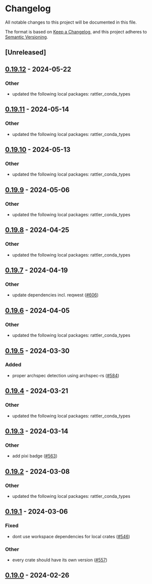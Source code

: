 # Changelog
All notable changes to this project will be documented in this file.

The format is based on [Keep a Changelog](https://keepachangelog.com/en/1.0.0/),
and this project adheres to [Semantic Versioning](https://semver.org/spec/v2.0.0.html).

## [Unreleased]

## [0.19.12](https://github.com/mamba-org/rattler/compare/rattler_virtual_packages-v0.19.11...rattler_virtual_packages-v0.19.12) - 2024-05-22

### Other
- updated the following local packages: rattler_conda_types

## [0.19.11](https://github.com/mamba-org/rattler/compare/rattler_virtual_packages-v0.19.10...rattler_virtual_packages-v0.19.11) - 2024-05-14

### Other
- updated the following local packages: rattler_conda_types

## [0.19.10](https://github.com/mamba-org/rattler/compare/rattler_virtual_packages-v0.19.9...rattler_virtual_packages-v0.19.10) - 2024-05-13

### Other
- updated the following local packages: rattler_conda_types

## [0.19.9](https://github.com/mamba-org/rattler/compare/rattler_virtual_packages-v0.19.8...rattler_virtual_packages-v0.19.9) - 2024-05-06

### Other
- updated the following local packages: rattler_conda_types

## [0.19.8](https://github.com/mamba-org/rattler/compare/rattler_virtual_packages-v0.19.7...rattler_virtual_packages-v0.19.8) - 2024-04-25

### Other
- updated the following local packages: rattler_conda_types

## [0.19.7](https://github.com/mamba-org/rattler/compare/rattler_virtual_packages-v0.19.6...rattler_virtual_packages-v0.19.7) - 2024-04-19

### Other
- update dependencies incl. reqwest ([#606](https://github.com/mamba-org/rattler/pull/606))

## [0.19.6](https://github.com/baszalmstra/rattler/compare/rattler_virtual_packages-v0.19.5...rattler_virtual_packages-v0.19.6) - 2024-04-05

### Other
- updated the following local packages: rattler_conda_types

## [0.19.5](https://github.com/mamba-org/rattler/compare/rattler_virtual_packages-v0.19.4...rattler_virtual_packages-v0.19.5) - 2024-03-30

### Added
- proper archspec detection using archspec-rs ([#584](https://github.com/mamba-org/rattler/pull/584))

## [0.19.4](https://github.com/mamba-org/rattler/compare/rattler_virtual_packages-v0.19.3...rattler_virtual_packages-v0.19.4) - 2024-03-21

### Other
- updated the following local packages: rattler_conda_types

## [0.19.3](https://github.com/mamba-org/rattler/compare/rattler_virtual_packages-v0.19.2...rattler_virtual_packages-v0.19.3) - 2024-03-14

### Other
- add pixi badge ([#563](https://github.com/mamba-org/rattler/pull/563))

## [0.19.2](https://github.com/mamba-org/rattler/compare/rattler_virtual_packages-v0.19.1...rattler_virtual_packages-v0.19.2) - 2024-03-08

### Other
- updated the following local packages: rattler_conda_types

## [0.19.1](https://github.com/mamba-org/rattler/compare/rattler_virtual_packages-v0.19.0...rattler_virtual_packages-v0.19.1) - 2024-03-06

### Fixed
- dont use workspace dependencies for local crates ([#546](https://github.com/mamba-org/rattler/pull/546))

### Other
- every crate should have its own version ([#557](https://github.com/mamba-org/rattler/pull/557))

## [0.19.0](https://github.com/baszalmstra/rattler/compare/rattler_virtual_packages-v0.18.0...rattler_virtual_packages-v0.19.0) - 2024-02-26
